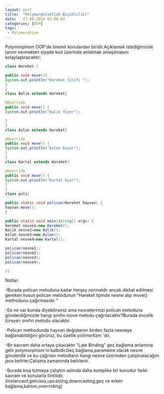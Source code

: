 ```yaml
---
layout: post
title:  "Polymorphism(Çok Biçimlilik)"
date:   23.09.2016 03.00.00
categories: [OOP]
tags: 
 - Polymorphism
---
```



Polymorphism OOP'de önemli konulardan biridir.Açıklamak istediğimizde tanım vermekten ziyade kod üzerinde anlatmak anlaşılmasını kolaylaştıracaktır;

``` java
class Hareket {

public void move(){
System.out.println("Hareket Sinifi ");
}
}
class Balik extends Hareket{

@Override
public void move() {
System.out.println("Balık Yüzer");

}
}
class Aslan extends Hareket{

@Override
public void move() {
System.out.println("Aslan koşar");
}
}
class Kartal extends Hareket{

@Override
public void move() {
System.out.println("Kartal Uçar");
}
}
class poli{

public static void polican(Hareket hayvan) {
hayvan.move();
}

public static void main(String[] args) {
Hareket nesne1=new Hareket();
Balik nesne2=new Balik();
Aslan nesne3=new Aslan();
Kartal nesne4=new Kartal();

polican(nesne1);
polican(nesne2);
polican(nesne3);
polican(nesne4);

}}
```

Notlar:

-Burada polican metoduna kadar herşey normaldir ancak dikkat edilmesi gereken husus polican metodunun "Hareket tipinde nesne alıp move() methodunu çağırmasıdır "

-Ee ne var bunda diyebilirsiniz ama nesnelerimizi polican metoduna gönderdiğimizde hangi sınıfın move metodu çağrılacaktır?Burada öncelik türeyen sınıfın metodu olacaktır.

-Polican methodunda hayvan değişkenin birden fazla nesneye bağlanabildiğini görürüz, bu özellik polimorfizm 'dir.

-Bir kavram daha ortaya çıkacaktır "Late Binding" geç bağlama anlamına gelir polymorphism'in kalbidir.Geç bağlama,parametre olarak nesne gönderdik ve bu çağrılan metodların hangi nesne üzerinden çalıştıralacağını java belirler.Çalışma zamanında belirlenir.

-Burada kısa tutmaya çalıştım aslında daha komplike bir konudur farklı kavram ve konularla ilintilidir.(instanceof,getclass,upcasting,downcasting,geç ve erken bağlama,kalıtım,overrriding)
